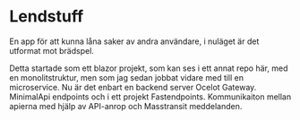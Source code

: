 # Lendstuff

En app för att kunna låna saker av andra användare, i nuläget är det utformat mot brädspel.

Detta startade som ett blazor projekt, som kan ses i ett annat repo här, med en monolitstruktur, men som jag sedan jobbat vidare med till en microservice. Nu är det enbart en backend server Ocelot Gateway. MinimalApi endpoints och i ett projekt Fastendpoints. Kommunikaiton mellan apierna med hjälp av API-anrop och Masstransit meddelanden.
